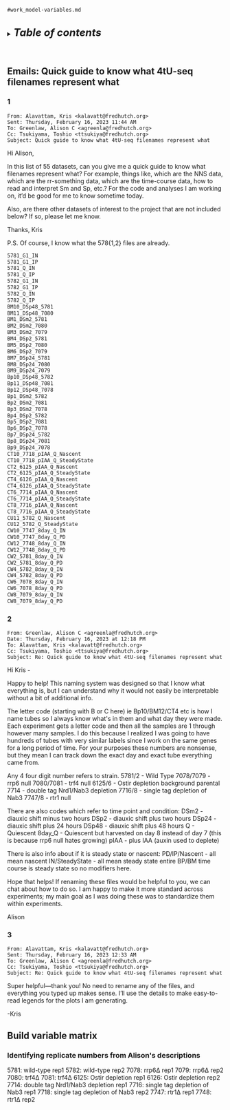 
`#work_model-variables.md`
<br />
<br />

<details>
<summary><b><font size="+2"><i>Table of contents</i></font></b></summary>
<!-- MarkdownTOC -->

1. [Emails: Quick guide to know what 4tU-seq filenames represent what](#emails-quick-guide-to-know-what-4tu-seq-filenames-represent-what)
	1. [1](#1)
	1. [2](#2)
	1. [3](#3)
1. [Build variable matrix](#build-variable-matrix)
	1. [Identifying replicate numbers from Alison's descriptions](#identifying-replicate-numbers-from-alisons-descriptions)

<!-- /MarkdownTOC -->
</details>
<br />
<br />

<a id="emails-quick-guide-to-know-what-4tu-seq-filenames-represent-what"></a>
## Emails: Quick guide to know what 4tU-seq filenames represent what
<a id="1"></a>
### 1
```
From: Alavattam, Kris <kalavatt@fredhutch.org>
Sent: Thursday, February 16, 2023 11:44 AM
To: Greenlaw, Alison C <agreenla@fredhutch.org>
Cc: Tsukiyama, Toshio <ttsukiya@fredhutch.org>
Subject: Quick guide to know what 4tU-seq filenames represent what
```

Hi Alison,
 
In this list of 55 datasets, can you give me a quick guide to know what filenames represent what? For example, things like, which are the NNS data, which are the rr-something data, which are the time-course data, how to read and interpret Sm and Sp, etc.?  For the code and analyses I am working on, it’d be good for me to know sometime today.
 
Also, are there other datasets of interest to the project that are not included below? If so, please let me know.
 
Thanks,
Kris
 
P.S. Of course, I know what the 578{1,2} files are already.

```txt
5781_G1_IN
5781_G1_IP
5781_Q_IN
5781_Q_IP
5782_G1_IN
5782_G1_IP
5782_Q_IN
5782_Q_IP
BM10_DSp48_5781
BM11_DSp48_7080
BM1_DSm2_5781
BM2_DSm2_7080
BM3_DSm2_7079
BM4_DSp2_5781
BM5_DSp2_7080
BM6_DSp2_7079
BM7_DSp24_5781
BM8_DSp24_7080
BM9_DSp24_7079
Bp10_DSp48_5782
Bp11_DSp48_7081
Bp12_DSp48_7078
Bp1_DSm2_5782
Bp2_DSm2_7081
Bp3_DSm2_7078
Bp4_DSp2_5782
Bp5_DSp2_7081
Bp6_DSp2_7078
Bp7_DSp24_5782
Bp8_DSp24_7081
Bp9_DSp24_7078
CT10_7718_pIAA_Q_Nascent
CT10_7718_pIAA_Q_SteadyState
CT2_6125_pIAA_Q_Nascent
CT2_6125_pIAA_Q_SteadyState
CT4_6126_pIAA_Q_Nascent
CT4_6126_pIAA_Q_SteadyState
CT6_7714_pIAA_Q_Nascent
CT6_7714_pIAA_Q_SteadyState
CT8_7716_pIAA_Q_Nascent
CT8_7716_pIAA_Q_SteadyState
CU11_5782_Q_Nascent
CU12_5782_Q_SteadyState
CW10_7747_8day_Q_IN
CW10_7747_8day_Q_PD
CW12_7748_8day_Q_IN
CW12_7748_8day_Q_PD
CW2_5781_8day_Q_IN
CW2_5781_8day_Q_PD
CW4_5782_8day_Q_IN
CW4_5782_8day_Q_PD
CW6_7078_8day_Q_IN
CW6_7078_8day_Q_PD
CW8_7079_8day_Q_IN
CW8_7079_8day_Q_PD
```

<a id="2"></a>
### 2
```
From: Greenlaw, Alison C <agreenla@fredhutch.org>
Date: Thursday, February 16, 2023 at 12:18 PM
To: Alavattam, Kris <kalavatt@fredhutch.org>
Cc: Tsukiyama, Toshio <ttsukiya@fredhutch.org>
Subject: Re: Quick guide to know what 4tU-seq filenames represent what
```

Hi Kris - 
 
Happy to help! This naming system was designed so that I know what everything is, but I can understand why it would not easily be interpretable without a bit of additional info. 
 
The letter code (starting with B or C here) ie Bp10/BM12/CT4 etc is how I name tubes so I always know what's in them and what day they were made. Each experiment gets a letter code and then all the samples are 1 through however many samples. I do this because I realized I was going to have hundreds of tubes with very similar labels since I work on the same genes for a long period of time. For your purposes these numbers are nonsense, but they mean I can track down the exact day and exact tube everything came from. 
 
Any 4 four digit number refers to strain. 
5781/2 - Wild Type
7078/7079 - rrp6 null 
7080/7081 - trf4 null 
6125/6 - Ostir depletion background parental
7714 - double tag Nrd1/Nab3 depletion 
7716/8 - single tag depletion of Nab3
7747/8 - rtr1 null 
 
There are also codes which refer to time point and condition:
DSm2 - diauxic shift minus two hours
DSp2 - diauxic shift plus two hours
DSp24 - diauxic shift plus 24 hours
DSp48 - diauxic shift plus 48 hours
Q - Quiescent
8day_Q - Quiescent but harvested on day 8 instead of day 7 (this is because rrp6 null hates growing)
pIAA - plus IAA (auxin used to deplete) 
 
There is also info about if it is steady state or nascent:
PD/IP/Nascent - all mean nascent
IN/SteadyState - all mean steady state
entire BP/BM time course is steady state so no modifiers here. 
 
Hope that helps! If renaming these files would be helpful to you, we can chat about how to do so. I am happy to make it more standard across experiments; my main goal as I was doing these was to standardize them within experiments. 
 
Alison

<a id="3"></a>
### 3
```
From: Alavattam, Kris <kalavatt@fredhutch.org>
Sent: Thursday, February 16, 2023 12:33 AM
To: Greenlaw, Alison C <agreenla@fredhutch.org>
Cc: Tsukiyama, Toshio <ttsukiya@fredhutch.org>
Subject: Re: Quick guide to know what 4tU-seq filenames represent what
```

Super helpful&mdash;thank you! No need to rename any of the files, and everything you typed up makes sense. I’ll use the details to make easy-to-read legends for the plots I am generating.
 
-Kris


<a id="build-variable-matrix"></a>
## Build variable matrix
<a id="identifying-replicate-numbers-from-alisons-descriptions"></a>
### Identifying replicate numbers from Alison's descriptions
5781: wild-type rep1
5782: wild-type rep2
7078: rrp6∆ rep1
7079: rrp6∆ rep2
7080: trf4∆
7081: trf4∆
6125: Ostir depletion rep1
6126: Ostir depletion rep2
7714: double tag Nrd1/Nab3 depletion rep1
7716: single tag depletion of Nab3 rep1
7718: single tag depletion of Nab3 rep2
7747: rtr1∆ rep1
7748: rtr1∆ rep2
 